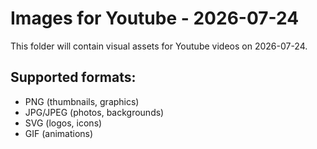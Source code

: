 # Images for Youtube - 2026-07-24

This folder will contain visual assets for Youtube videos on 2026-07-24.

## Supported formats:
- PNG (thumbnails, graphics)
- JPG/JPEG (photos, backgrounds)
- SVG (logos, icons)
- GIF (animations)
